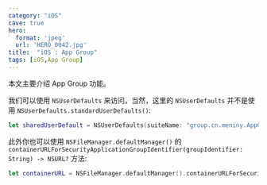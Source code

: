 ```yaml
---
category: "iOS"
cave: true
hero:
  format: 'jpeg'
  url: 'HERO_0042.jpg'
title:  "iOS : App Group"
tags: [iOS,App Group]
---
```

本文主要介绍 App Group 功能。

我们可以使用 `NSUserDefaults` 来访问，当然，这里的 `NSUserDefaults` 并不是使用 `NSUserDefaults.standardUserDefaults()`:

```swift
let sharedUserDefault = NSUserDefaults(suiteName: "group.cn.meniny.AppGroupDemo")
```


此外你也可以使用 `NSFileManager.defaultManager()` 的 `containerURLForSecurityApplicationGroupIdentifier(groupIdentifier: String) -> NSURL?` 方法:

```swift
let containerURL = NSFileManager.defaultManager().containerURLForSecurityApplicationGroupIdentifier("group.cn.meniny.AppGroupDemo")
```




